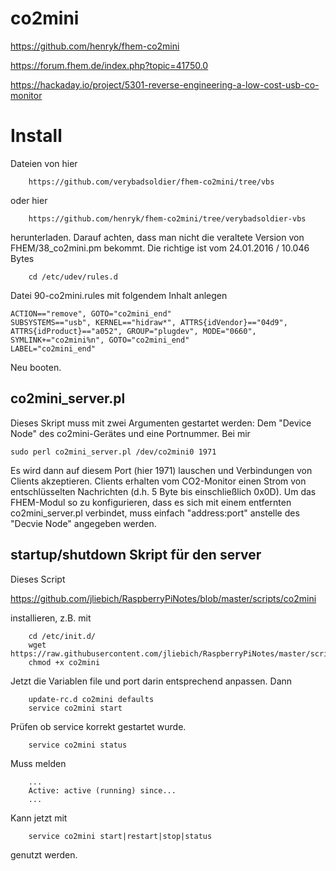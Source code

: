 # co2mini

https://github.com/henryk/fhem-co2mini

https://forum.fhem.de/index.php?topic=41750.0

https://hackaday.io/project/5301-reverse-engineering-a-low-cost-usb-co-monitor

# Install

Dateien von hier

        https://github.com/verybadsoldier/fhem-co2mini/tree/vbs
        
oder hier

        https://github.com/henryk/fhem-co2mini/tree/verybadsoldier-vbs
        
herunterladen. Darauf achten, dass man nicht die veraltete Version von FHEM/38_co2mini.pm bekommt.
Die richtige ist vom 24.01.2016 / 10.046 Bytes

        cd /etc/udev/rules.d

Datei 90-co2mini.rules mit folgendem Inhalt anlegen

    ACTION=="remove", GOTO="co2mini_end"
    SUBSYSTEMS=="usb", KERNEL=="hidraw*", ATTRS{idVendor}=="04d9", ATTRS{idProduct}=="a052", GROUP="plugdev", MODE="0660", SYMLINK+="co2mini%n", GOTO="co2mini_end"
    LABEL="co2mini_end"

Neu booten.

## co2mini_server.pl

Dieses Skript muss mit zwei Argumenten gestartet werden:
Dem "Device Node" des co2mini-Gerätes und eine Portnummer. Bei mir

    sudo perl co2mini_server.pl /dev/co2mini0 1971

Es wird dann auf diesem Port (hier 1971) lauschen und Verbindungen von Clients akzeptieren.
Clients erhalten vom CO2-Monitor einen Strom von entschlüsselten Nachrichten (d.h. 5 Byte bis einschließlich 0x0D).
Um das FHEM-Modul so zu konfigurieren, dass es sich mit einem entfernten co2mini_server.pl verbindet, muss einfach "address:port" anstelle des "Decvie Node" angegeben werden.

## startup/shutdown Skript für den server

Dieses Script 

https://github.com/jliebich/RaspberryPiNotes/blob/master/scripts/co2mini

installieren, z.B. mit

        cd /etc/init.d/
        wget https://raw.githubusercontent.com/jliebich/RaspberryPiNotes/master/scripts/co2mini
        chmod +x co2mini
        
Jetzt die Variablen file und port darin entsprechend anpassen.
Dann

        update-rc.d co2mini defaults
        service co2mini start
        
 Prüfen ob service korrekt gestartet wurde.
 
        service co2mini status
  
  Muss melden
  
        ...
        Active: active (running) since...
        ...
    
 Kann jetzt mit
 
        service co2mini start|restart|stop|status
        
genutzt werden.






